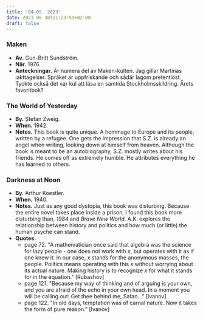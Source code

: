 ```yaml
---
title: '04-05. 2023'
date: 2023-06-30T11:23:59+02:00
draft: false
---
```


### Maken
- **Av.** Gun-Britt Sundström.
- **När.** 1976.
- **Anteckningar.** Är numera del av Maken-kulten. Jag gillar Martinas iakttagelser. Språket är uppfriskande och sådär lagom pretentiöst. Tyckte också det var kul att läsa en samtida Stockholmsskildring. Årets favoritbok?

### The World of Yesterday
- **By.** Stefan Zweig.
- **When.** 1942.
- **Notes.** This book is quite unique. A hommage to Europe and its people, written by a refugee. One gets the impression that S.Z. is already an angel when writing, looking down at himself from heaven. Although the book is meant to be an autobiography, S.Z. mostly writes about his friends. He comes off as extremely humble. He attributes everything he has learned to others.

### Darkness at Noon
- **By.** Arthur Koestler.
- **When.** 1940.
- **Notes.** Just as any good dystopia, this book was disturbing. Because the entire novel takes place inside a prison, I found this book more disturbing than, *1984* and *Brave New World*. A.K. explores the relationship between history and politics and how much (or little) the human psyche can stand.
- **Quotes.**
    - page 72. "A mathematician once said that algebra was the science for lazy people - one does not work with $x$, but operates with it as if one knew it. In our case, $x$ stands for the anonymous masses, the people. Politics means operating with this $x$ without worrying about its actual nature. Making history is to recognize $x$ for what it stands for in the equation." [Rubashov]
    - page 121. "Because my way of thinking and of arguing is your own, and you are afraid of the echo in your own head. In a moment you will be calling out: Get thee behind me, Satan..." [Ivanov]
    - page 122. "In old days, temptation was of carnal nature. Now it takes the form of pure reason." [Ivanov]

